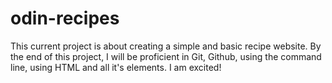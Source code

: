 # odin-recipes
This current project is about creating a simple and basic recipe website. By the end of this project, I will be proficient in Git, Github, using the command line, using HTML and all it's elements. I am excited!
